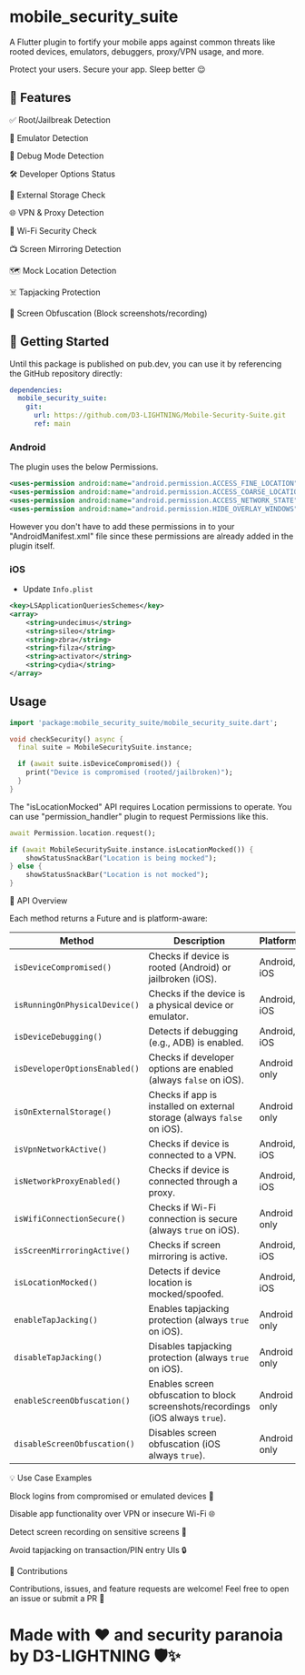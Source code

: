 # mobile_security_suite

A Flutter plugin to fortify your mobile apps against common threats like rooted devices, emulators, debuggers, proxy/VPN usage, and more.

Protect your users. Secure your app. Sleep better 😌

## 🌟 Features

✅ Root/Jailbreak Detection

📱 Emulator Detection

🐞 Debug Mode Detection

🛠️ Developer Options Status

💽 External Storage Check

🌐 VPN & Proxy Detection

📶 Wi-Fi Security Check

📺 Screen Mirroring Detection

🗺️ Mock Location Detection

☠️ Tapjacking Protection

🚫 Screen Obfuscation (Block screenshots/recording)

## 🚀 Getting Started

Until this package is published on pub.dev, you can use it by referencing the GitHub repository directly:

``` yaml
dependencies:
  mobile_security_suite:
    git:
      url: https://github.com/D3-LIGHTNING/Mobile-Security-Suite.git
      ref: main    
```

### Android

The plugin uses the below Permissions. 

```xml
<uses-permission android:name="android.permission.ACCESS_FINE_LOCATION"/>
<uses-permission android:name="android.permission.ACCESS_COARSE_LOCATION" />
<uses-permission android:name="android.permission.ACCESS_NETWORK_STATE" />
<uses-permission android:name="android.permission.HIDE_OVERLAY_WINDOWS" />
```    

However you don't have to add these permissions in to your "AndroidManifest.xml" file since these permissions are already added in the plugin itself.

### iOS

- Update `Info.plist`

```xml
<key>LSApplicationQueriesSchemes</key>
<array>
    <string>undecimus</string>
    <string>sileo</string>
    <string>zbra</string>
    <string>filza</string>
    <string>activator</string>
    <string>cydia</string>
</array>
```

## Usage

``` dart
import 'package:mobile_security_suite/mobile_security_suite.dart';

void checkSecurity() async {
  final suite = MobileSecuritySuite.instance;

  if (await suite.isDeviceCompromised()) {
    print("Device is compromised (rooted/jailbroken)");
  }
}
```

The "isLocationMocked" API requires Location permissions to operate. You can use "permission_handler" plugin to request Permissions like this.

``` dart
await Permission.location.request();

if (await MobileSecuritySuite.instance.isLocationMocked()) {
    showStatusSnackBar("Location is being mocked");
} else {
    showStatusSnackBar("Location is not mocked");
}
```

📘 API Overview

Each method returns a Future<bool> and is platform-aware:

| Method                        | Description                                                                     | Platforms    | Returns                                |
| ----------------------------- | ------------------------------------------------------------------------------- | ------------ | -------------------------------------- |
| `isDeviceCompromised()`       | Checks if device is rooted (Android) or jailbroken (iOS).                       | Android, iOS | `Future<bool>` (`true` if compromised) |
| `isRunningOnPhysicalDevice()` | Checks if the device is a physical device or emulator.                          | Android, iOS | `Future<bool>` (`true` if physical)    |
| `isDeviceDebugging()`         | Detects if debugging (e.g., ADB) is enabled.                                    | Android, iOS | `Future<bool>`                         |
| `isDeveloperOptionsEnabled()` | Checks if developer options are enabled (always `false` on iOS).                | Android only | `Future<bool>`                         |
| `isOnExternalStorage()`       | Checks if app is installed on external storage (always `false` on iOS).         | Android only | `Future<bool>`                         |
| `isVpnNetworkActive()`        | Checks if device is connected to a VPN.                                         | Android, iOS | `Future<bool>`                         |
| `isNetworkProxyEnabled()`     | Checks if device is connected through a proxy.                                  | Android, iOS | `Future<bool>`                         |
| `isWifiConnectionSecure()`    | Checks if Wi-Fi connection is secure (always `true` on iOS).                    | Android only | `Future<bool>`                         |
| `isScreenMirroringActive()`   | Checks if screen mirroring is active.                                           | Android, iOS | `Future<bool>`                         |
| `isLocationMocked()`          | Detects if device location is mocked/spoofed.                                   | Android, iOS | `Future<bool>`                         |
| `enableTapJacking()`          | Enables tapjacking protection (always `true` on iOS).                           | Android only | `Future<bool>`                         |
| `disableTapJacking()`         | Disables tapjacking protection (always `true` on iOS).                          | Android only | `Future<bool>`                         |
| `enableScreenObfuscation()`   | Enables screen obfuscation to block screenshots/recordings (iOS always `true`). | Android only | `Future<bool>`                         |
| `disableScreenObfuscation()`    |  Disables screen obfuscation (iOS always `true`).      | Android only          | `Future<bool>`                             |


💡 Use Case Examples

Block logins from compromised or emulated devices 🧪

Disable app functionality over VPN or insecure Wi-Fi 🌐

Detect screen recording on sensitive screens 🎥

Avoid tapjacking on transaction/PIN entry UIs 🔒

🤝 Contributions

Contributions, issues, and feature requests are welcome! Feel free to open an issue or submit a PR 💌

# Made with ❤️ and security paranoia by D3-LIGHTNING 🛡️✨

